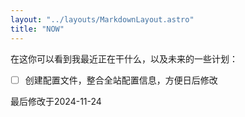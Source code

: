 ```yaml
---
layout: "../layouts/MarkdownLayout.astro"
title: "NOW"
---
```


在这你可以看到我最近正在干什么，以及未来的一些计划：

- [ ] 创建配置文件，整合全站配置信息，方便日后修改

最后修改于2024-11-24